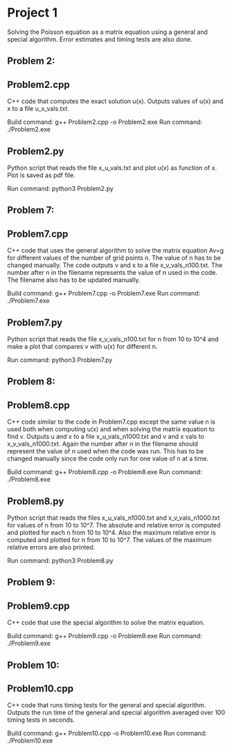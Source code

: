 # Project 1

Solving the Poisson equation as a matrix equation using a general and special algorithm. Error estimates and timing tests are also done. 


Problem 2:
---------
Problem2.cpp
----
C++ code that computes the exact solution u(x). 
Outputs values of u(x) and x to a file u_x_vals.txt. 

Build command: g++ Problem2.cpp -o Problem2.exe
Run command: ./Problem2.exe

Problem2.py
----
Python script that reads the file x_u_vals.txt and plot u(x) as function of x.
Plot is saved as pdf file.

Run command: python3 Problem2.py


Problem 7:
--------
Problem7.cpp
----
C++ code that uses the general algorithm to solve the matrix equation Av=g for different values of the number of grid points n.
The value of n has to be changed manually. The code outputs v and x to a file x_v_vals_n100.txt. The number after n in the 
filename represents the value of n used in the code. The filename also has to be updated manually.

Build command: g++ Problem7.cpp -o Problem7.exe
Run command: ./Problem7.exe

Problem7.py
----
Python script that reads the file x_v_vals_n100.txt for n from 10 to 10^4 and make a plot that compares v with u(x) for different n. 

Run command: python3 Problem7.py


Problem 8:
--------
Problem8.cpp
----
C++ code similar to the code in Problem7.cpp except the same value n is used both when computing u(x) and when solving the 
matrix equation to find v. Outputs u and x to a file x_u_vals_n1000.txt and v and x vals to x_v_vals_n1000.txt. Again the 
number after n in the filename should represent the value of n used when the code was run. This has to be changed manually
since the code only run for one value of n at a time.

Build command: g++ Problem8.cpp -o Problem8.exe
Run command: ./Problem8.exe

Problem8.py
----
Python script that reads the files x_u_vals_n1000.txt and x_v_vals_n1000.txt for values of n from 10 to 10^7.
The absolute and relative error is computed and plotted for each n from 10 to 10^4. Also the maximum relative 
error is computed and plotted for n from 10 to 10^7. The values of the maximum relative errors are also printed.

Run command: python3 Problem8.py


Problem 9:
--------
Problem9.cpp
----
C++ code that use the special algorithm to solve the matrix equation. 

Build command: g++ Problem9.cpp -o Problem9.exe
Run command: ./Problem9.exe


Problem 10:
--------
Problem10.cpp
----
C++ code that runs timing tests for the general and special algorithm.
Outputs the run time of the general and special algorithm averaged over 100 timing tests in seconds.

Build command: g++ Problem10.cpp -o Problem10.exe
Run command: ./Problem10.exe
